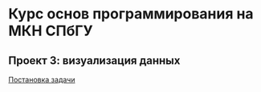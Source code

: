 # Курс основ программирования на МКН СПбГУ
## Проект 3: визуализация данных

[Постановка задачи](./TASK.md)
